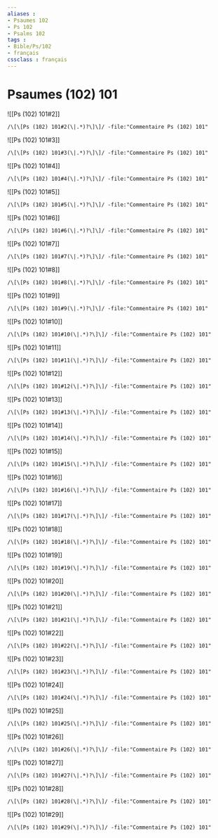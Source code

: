 ```yaml
---
aliases : 
- Psaumes 102
- Ps 102
- Psalms 102
tags : 
- Bible/Ps/102
- français
cssclass : français
---
```


# Psaumes (102) 101

![[Ps (102) 101#2]]

```query
/\[\[Ps (102) 101#2(\|.*)?\]\]/ -file:"Commentaire Ps (102) 101"
```

![[Ps (102) 101#3]]

```query
/\[\[Ps (102) 101#3(\|.*)?\]\]/ -file:"Commentaire Ps (102) 101"
```

![[Ps (102) 101#4]]

```query
/\[\[Ps (102) 101#4(\|.*)?\]\]/ -file:"Commentaire Ps (102) 101"
```

![[Ps (102) 101#5]]

```query
/\[\[Ps (102) 101#5(\|.*)?\]\]/ -file:"Commentaire Ps (102) 101"
```

![[Ps (102) 101#6]]

```query
/\[\[Ps (102) 101#6(\|.*)?\]\]/ -file:"Commentaire Ps (102) 101"
```

![[Ps (102) 101#7]]

```query
/\[\[Ps (102) 101#7(\|.*)?\]\]/ -file:"Commentaire Ps (102) 101"
```

![[Ps (102) 101#8]]

```query
/\[\[Ps (102) 101#8(\|.*)?\]\]/ -file:"Commentaire Ps (102) 101"
```

![[Ps (102) 101#9]]

```query
/\[\[Ps (102) 101#9(\|.*)?\]\]/ -file:"Commentaire Ps (102) 101"
```

![[Ps (102) 101#10]]

```query
/\[\[Ps (102) 101#10(\|.*)?\]\]/ -file:"Commentaire Ps (102) 101"
```

![[Ps (102) 101#11]]

```query
/\[\[Ps (102) 101#11(\|.*)?\]\]/ -file:"Commentaire Ps (102) 101"
```

![[Ps (102) 101#12]]

```query
/\[\[Ps (102) 101#12(\|.*)?\]\]/ -file:"Commentaire Ps (102) 101"
```

![[Ps (102) 101#13]]

```query
/\[\[Ps (102) 101#13(\|.*)?\]\]/ -file:"Commentaire Ps (102) 101"
```

![[Ps (102) 101#14]]

```query
/\[\[Ps (102) 101#14(\|.*)?\]\]/ -file:"Commentaire Ps (102) 101"
```

![[Ps (102) 101#15]]

```query
/\[\[Ps (102) 101#15(\|.*)?\]\]/ -file:"Commentaire Ps (102) 101"
```

![[Ps (102) 101#16]]

```query
/\[\[Ps (102) 101#16(\|.*)?\]\]/ -file:"Commentaire Ps (102) 101"
```

![[Ps (102) 101#17]]

```query
/\[\[Ps (102) 101#17(\|.*)?\]\]/ -file:"Commentaire Ps (102) 101"
```

![[Ps (102) 101#18]]

```query
/\[\[Ps (102) 101#18(\|.*)?\]\]/ -file:"Commentaire Ps (102) 101"
```

![[Ps (102) 101#19]]

```query
/\[\[Ps (102) 101#19(\|.*)?\]\]/ -file:"Commentaire Ps (102) 101"
```

![[Ps (102) 101#20]]

```query
/\[\[Ps (102) 101#20(\|.*)?\]\]/ -file:"Commentaire Ps (102) 101"
```

![[Ps (102) 101#21]]

```query
/\[\[Ps (102) 101#21(\|.*)?\]\]/ -file:"Commentaire Ps (102) 101"
```

![[Ps (102) 101#22]]

```query
/\[\[Ps (102) 101#22(\|.*)?\]\]/ -file:"Commentaire Ps (102) 101"
```

![[Ps (102) 101#23]]

```query
/\[\[Ps (102) 101#23(\|.*)?\]\]/ -file:"Commentaire Ps (102) 101"
```

![[Ps (102) 101#24]]

```query
/\[\[Ps (102) 101#24(\|.*)?\]\]/ -file:"Commentaire Ps (102) 101"
```

![[Ps (102) 101#25]]

```query
/\[\[Ps (102) 101#25(\|.*)?\]\]/ -file:"Commentaire Ps (102) 101"
```

![[Ps (102) 101#26]]

```query
/\[\[Ps (102) 101#26(\|.*)?\]\]/ -file:"Commentaire Ps (102) 101"
```

![[Ps (102) 101#27]]

```query
/\[\[Ps (102) 101#27(\|.*)?\]\]/ -file:"Commentaire Ps (102) 101"
```

![[Ps (102) 101#28]]

```query
/\[\[Ps (102) 101#28(\|.*)?\]\]/ -file:"Commentaire Ps (102) 101"
```

![[Ps (102) 101#29]]

```query
/\[\[Ps (102) 101#29(\|.*)?\]\]/ -file:"Commentaire Ps (102) 101"
```


